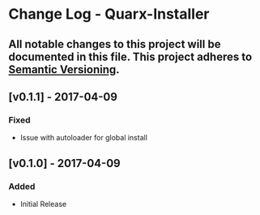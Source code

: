 # Change Log - Quarx-Installer
All notable changes to this project will be documented in this file.
This project adheres to [Semantic Versioning](http://semver.org/).
----

## [v0.1.1] - 2017-04-09

### Fixed
- Issue with autoloader for global install

## [v0.1.0] - 2017-04-09

### Added
- Initial Release
